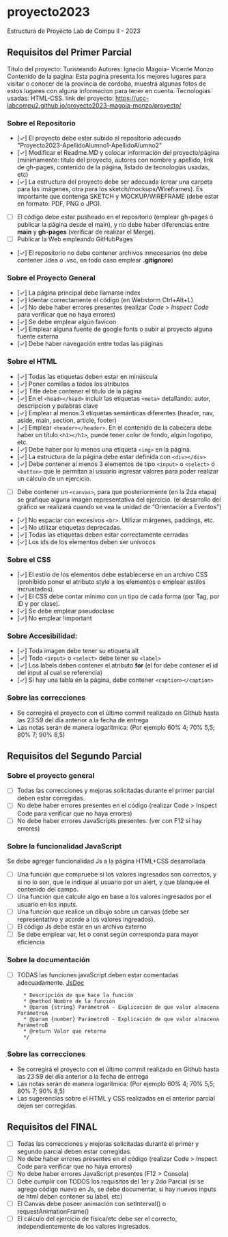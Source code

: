 # proyecto2023
Estructura de Proyecto Lab de Compu II - 2023

## Requisitos del Primer Parcial
Titulo del proyecto: Turisteando
Autores: Ignacio Magoia- Vicente Monzo
Contenido de la pagina: Esta pagina presenta los mejores lugares para visitar o conocer de la provincia de cordoba, muestra algunas fotos de estos lugares con alguna informacion para tener en cuenta.
Tecnologias usadas: HTML-CSS.
link del proyecto: https://ucc-labcompu2.github.io/proyecto2023-magoia-monzo/proyecto/


### Sobre el Repositorio
- [✓] El proyecto debe estar subido al repositorio adecuado "Proyecto2023-ApellidoAlumno1-ApellidoAlumno2"
- [✓] Modificar el Readme.MD y colocar información del proyecto/página (mínimamente: título del proyecto, autores con nombre y apellido, link de gh-pages, contenido de la página,  listado de tecnologías usadas, etc)
- [✓] La estructura del proyecto debe ser adecuada (crear una carpeta para las imágenes, otra para los sketch/mockups/Wireframes). Es importante que contenga SKETCH y MOCKUP/WIREFRAME (debe estar en formato: PDF, PNG o JPG).
- [ ] El código debe estar pusheado en el repositorio (emplear gh-pages ó publicar la página desde el main), y no debe haber diferencias entre **main** y **gh-pages** (verificar de realizar el Merge).
- [ ] Publicar la Web empleando GitHubPages
- [✓] El repositorio no debe contener archivos innecesarios (no debe contener .idea o .vsc, en todo caso emplear **.gitignore**)

### Sobre el Proyecto General
- [✓] La página principal debe llamarse index
- [✓] Identar correctamente el código (en Webstorm Ctrl+Alt+L)
- [✓] No debe haber errores presentes (realizar *Code* > *Inspect Code* para verificar que no haya errores)
- [✓] Se debe emplear algún favicon
- [✓] Emplear alguna fuente de google fonts o subir al proyecto alguna fuente externa
- [✓] Debe haber navegación entre todas las páginas

### Sobre el HTML
- [✓] Todas las etiquetas deben estar en minúscula
- [✓] Poner comillas a todos los atributos
- [✓] Title debe contener el título de la página
- [✓] En el ```<head></head>``` incluir las etiquetas ```<meta>``` detallando: autor, descripcion y palabras clave
- [✓] Emplear al menos 3 etiquetas semánticas diferentes (header, nav, aside, main, section, article, footer)
- [✓] Emplear ```<header></header>```. En el contenido de la cabecera debe haber un título ```<h1></h1>```, puede tener color de fondo, algún logotipo, etc.
- [✓] Debe haber por lo menos una etiqueta ```<img>``` en la página.
- [✓] La estructura de la página debe estar definida con ```<div></div>```
- [✓] Debe contener al menos 3 elementos de tipo ```<input>``` o ```<select>``` ó ```<button>``` que le permitan al usuario ingresar valores para poder realizar un cálculo de un ejercicio.
- [ ] Debe contener un ```<canvas>```, para que posteriormente (en la 2da etapa) se grafique alguna imagen representativa del ejercicio. (el desarrollo del gráfico se realizará cuando se vea la unidad de “Orientación a Eventos”)
- [✓] No espaciar con excesivos ```<br>```. Utilizar márgenes, paddings, etc.
- [✓] No utilizar etiquetas deprecadas.
- [✓] Todas las etiquetas deben estar correctamente cerradas
- [✓] Los ids de los elementos deben ser unívocos

### Sobre el CSS
- [✓] El estilo de los elementos debe establecerse en un archivo CSS (prohibido poner el atributo style a los elementos o emplear estilos incrustados).
- [✓] El CSS debe contar mínimo con un tipo de cada forma (por Tag, por ID y por clase).
- [✓] Se debe emplear pseudoclase
- [✓] No emplear !important

### Sobre Accesibilidad:
- [✓] Toda imagen debe tener su etiqueta alt
- [✓] Todo ```<input>``` o ```<select>``` debe tener su ```<label>```
- [✓] Los labels deben contener el atributo **for** (el for debe contener el id del input al cual se referencia) 
- [✓] Si hay una tabla en la página, debe contener ```<caption></caption>```

### Sobre las correcciones
* Se corregirá el proyecto con el último commit realizado en Github hasta las 23:59 del día anterior a la fecha de entrega
* Las notas serán de manera logarítmica: (Por ejemplo 60% 4; 70% 5,5; 80% 7; 90% 8,5)



## Requisitos del Segundo Parcial

### Sobre el proyecto general
- [ ] Todas las correcciones y mejoras solicitadas durante el primer parcial deben estar corregidas.
- [ ] No debe haber errores presentes en el código (realizar Code > Inspect Code para verificar que no haya errores)
- [ ] No debe haber errores JavaScripts presentes. (ver con F12 si hay errores)

### Sobre la funcionalidad JavaScript
Se debe agregar funcionalidad Js a la página HTML+CSS desarrollada
- [ ] Una función que compruebe si los valores ingresados son correctos, y si no lo son, que le indique al usuario por un alert, y que blanquee el contenido del campo.
- [ ] Una función que calcule algo en base a los valores ingresados por el usuario en los inputs.
- [ ] Una función que realice un dibujo sobre un canvas (debe ser representativo y acorde a los valores ingreados).
- [ ] El código Js debe estar en un archivo externo
- [ ] Se debe emplear var, let o const según corresponda para mayor eficiencia

### Sobre la documentación
- [ ] TODAS las funciones javaScript deben estar comentadas adecuadamente. [JsDoc](https://jsdoc.app/about-getting-started.html)
   ```/**
     * Descripción de que hace la función
     * @method Nombre de la función
     * @param {string} ParámetroA - Explicación de que valor almacena ParámetroA
     * @param {number} ParámetroB - Explicación de que valor almacena ParámetroB
     * @return Valor que retorna
     */
   ```
   
### Sobre las correcciones
* Se corregirá el proyecto con el último commit realizado en Github hasta las 23:59 del día anterior a la fecha de entrega
* Las notas serán de manera logarítmica: (Por ejemplo 60% 4; 70% 5,5; 80% 7; 90% 8,5)
* Las sugerencias sobre el HTML y CSS realizadas en el anterior parcial dejen ser corregidas.

   
## Requisitos del FINAL
- [ ] Todas las correcciones y mejoras solicitadas durante el primer y segundo parcial deben estar corregidas.
- [ ] No debe haber errores presentes en el código (realizar Code > Inspect Code para verificar que no haya errores)
- [ ] No debe haber errores JavaScript presentes (F12 > Consola)
- [ ] Debe cumplir con TODOS los requisitos del 1er y 2do Parcial (si se agrego código nuevo en Js, se debe documentar, si hay nuevos inputs de html deben contener su label, etc)
- [ ] El Canvas debe poseer animación con setInterval() o requestAnimationFrame()
- [ ] El cálculo del ejercicio de física/etc debe ser el correcto, independientemente de los valores ingresados.
